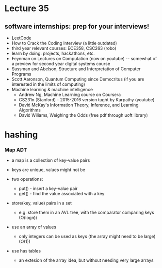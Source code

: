 # Lecture 35

## software internships: prep for your interviews!
* LeetCode
* How to Crack the Coding Interview (a little outdated)
* third year relevant courses: ECE358, CSC263 (robo)
* learn by doing: projects, hackathons, etc.
* Feynman on Lectures on Computation (now on youtube) -- somewhat of a preview for second year digital systems course
* Sussman and Abelson, Structure and Interpretation of Computer Programs
* Scott Aaronson, Quantum Computing since Democritus (if you are interested in the limits of computing)
* Machine learning & machine intelligence
  * Andrew Ng, Machine Learning course on Coursera
  * CS231n (Stanford) - 2015-2016 version tught by Karpathy (youtube)
  * David McKay's Information Theory, Inference, and Learning Algorithms
  * David Wiliams, Weighing the Odds (free pdf through uoft library)


# hashing

### Map ADT
* a map is a collection of key-value pairs
* keys are unique, values might not be
* two operations:
  * put() - insert a key-value pair
  * get() - find the value associated with a key

* store(key, value) pairs in a set
  * e.g. store them in an AVL tree, with the comparator comparing keys (O(logn))

* use an array of values
  * only integers can be used as keys (the array might need to be large) (O(1))
* use has tables
    * an extesion of the array idea, but without needing very large arrays








 